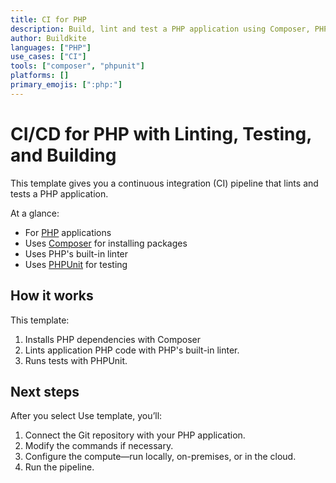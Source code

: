```yaml
---
title: CI for PHP
description: Build, lint and test a PHP application using Composer, PHP's built-in linter, and PHPUnit.
author: Buildkite
languages: ["PHP"]
use_cases: ["CI"]
tools: ["composer", "phpunit"]
platforms: []
primary_emojis: [":php:"]
---
```


# CI/CD for PHP with Linting, Testing, and Building

This template gives you a continuous integration (CI) pipeline that lints and tests a PHP application.

At a glance:

- For [PHP](https://www.php.net/) applications
- Uses [Composer](https://getcomposer.org/) for installing packages
- Uses PHP's built-in linter
- Uses [PHPUnit](https://phpunit.de/) for testing

## How it works

This template:

1. Installs PHP dependencies with Composer
2. Lints application PHP code with PHP's built-in linter.
3. Runs tests with PHPUnit.

## Next steps

After you select Use template, you’ll:

1. Connect the Git repository with your PHP application.
2. Modify the commands if necessary.
3. Configure the compute—run locally, on-premises, or in the cloud.
4. Run the pipeline.
